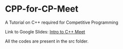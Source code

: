 # CPP-for-CP-Meet

A Tutorial on C++ required for Competitive Programming

Link to Google Slides: [Intro to C++ Meet](https://docs.google.com/presentation/d/1hFN81gdqDjQabm1g_CUk8YUrdGokj6_lEl29q0SzwOg/edit?usp=sharing)

All the codes are present in the src folder.
